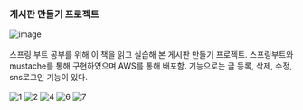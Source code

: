 ### 게시판 만들기 프로젝트
![image](https://user-images.githubusercontent.com/49604943/117984122-85f4f900-b372-11eb-94ef-2fe94ed0e15d.png)
<br><br>
스프링 부트 공부를 위해 이 책을 읽고 실습해 본 게시판 만들기 프로젝트.
스프링부트와 mustache를 통해 구현하였으며 AWS를 통해 배포함. 기능으로는 글 등록, 삭제, 수정, sns로그인 기능이 있다.
<br><br>
![1](https://user-images.githubusercontent.com/49604943/117985273-85a92d80-b373-11eb-99be-8dbdb4fffe69.PNG)
![2](https://user-images.githubusercontent.com/49604943/117985276-8641c400-b373-11eb-86d5-7718f6e06ec4.PNG)
![4](https://user-images.githubusercontent.com/49604943/117985280-8641c400-b373-11eb-8415-2dbfcde38e35.PNG)
![6](https://user-images.githubusercontent.com/49604943/117985268-84780080-b373-11eb-8560-680b3f5b1eb2.PNG)
![7](https://user-images.githubusercontent.com/49604943/117985271-85a92d80-b373-11eb-8dc8-4a0dc20dd48f.PNG)

